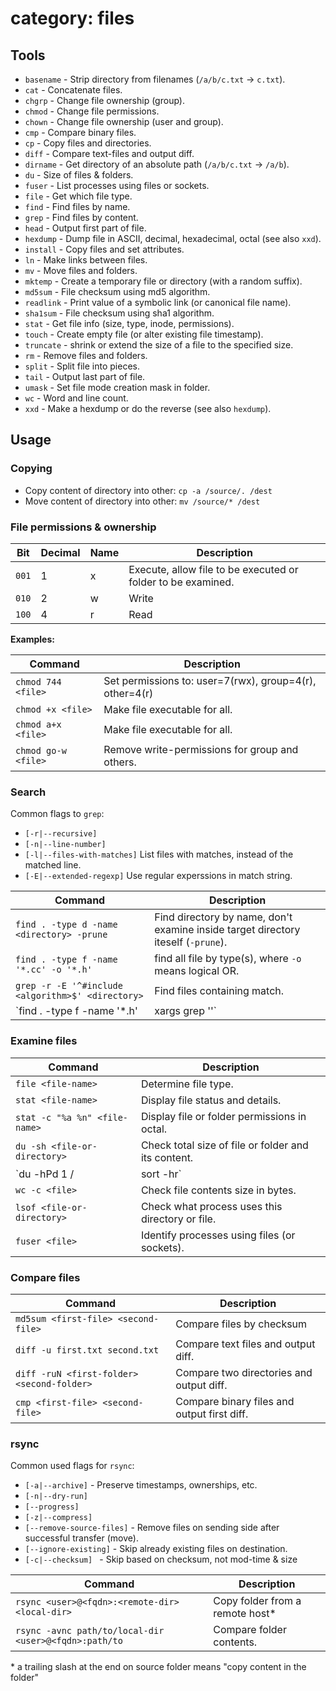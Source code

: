 # category: files

## Tools

* `basename` - Strip directory from filenames (`/a/b/c.txt` -> `c.txt`).
* `cat` - Concatenate files.
* `chgrp` - Change file ownership (group).
* `chmod` - Change file permissions.
* `chown` - Change file ownership (user and group).
* `cmp` - Compare binary files.
* `cp` - Copy files and directories.
* `diff` - Compare text-files and output diff.
* `dirname` - Get directory of an absolute path (`/a/b/c.txt` -> `/a/b`).
* `du` - Size of files & folders.
* `fuser` - List processes using files or sockets.
* `file` - Get which file type.
* `find` - Find files by name.
* `grep` - Find files by content.
* `head` - Output first part of file.
* `hexdump` - Dump file in ASCII, decimal, hexadecimal, octal (see also `xxd`).
* `install` - Copy files and set attributes.
* `ln` - Make links between files.
* `mv` - Move files and folders.
* `mktemp` - Create a temporary file or directory (with a random suffix).
* `md5sum` - File checksum using md5 algorithm.
* `readlink` - Print value of a symbolic link (or canonical file name).
* `sha1sum` - File checksum using sha1 algorithm.
* `stat` - Get file info (size, type, inode, permissions).
* `touch` - Create empty file (or alter existing file timestamp).
* `truncate` - shrink or extend the size of a file to the specified size.
* `rm` - Remove files and folders.
* `split` - Split file into pieces.
* `tail` - Output last part of file.
* `umask` - Set file mode creation mask in folder.
* `wc` - Word and line count.
* `xxd` - Make a hexdump or do the reverse (see also `hexdump`).

## Usage

### Copying

* Copy content of directory into other: `cp -a /source/. /dest`
* Move content of directory into other: `mv /source/* /dest`

### File permissions & ownership

Bit   | Decimal | Name | Description
------|---------|------|-------------------------------------------------------------
`001` | 1       | x    | Execute, allow file to be executed or folder to be examined.
`010` | 2       | w    | Write
`100` | 4       | r    | Read

__Examples:__

Command             | Description
--------------------|--------------------------------------------------------
`chmod 744 <file>`  | Set permissions to: user=7(rwx), group=4(r), other=4(r)
`chmod +x <file>`   | Make file executable for all.
`chmod a+x <file>`  | Make file executable for all.
`chmod go-w <file>` | Remove write-permissions for group and others.

### Search

Common flags to `grep`:

* `[-r|--recursive]`
* `[-n|--line-number]`
* `[-l|--files-with-matches]` List files with matches, instead of the matched line.
* `[-E|--extended-regexp]` Use regular experssions in match string.

Command                                            | Description
---------------------------------------------------|-----------------------------------------------------------------------------------
`find . -type d -name <directory> -prune`          | Find directory by name, don't examine inside  target directory iteself (`-prune`).
`find . -type f -name '*.cc' -o '*.h'`             | find all file by type(s), where `-o` means logical OR.
`grep -r -E '^#include <algorithm>$' <directory>`  | Find files containing match.
`find . -type f -name '*.h' |xargs grep '<match>'` | Find match in all filenames with suffix .h.

### Examine files

Command                       | Description
------------------------------|-----------------------------------------------------
`file <file-name>`            | Determine file type.
`stat <file-name>`            | Display file status and details.
`stat -c "%a %n" <file-name>` | Display file or folder permissions in octal.
`du -sh <file-or-directory>`  | Check total size of file or folder and its content.
`du -hPd 1 / |sort -hr`       | Check total size of folders in root, sorted by size.
`wc -c <file>`                | Check file contents size in bytes.
`lsof <file-or-directory>`    | Check what process uses this directory or file.
`fuser <file>`                | Identify processes using files (or sockets).

### Compare files

Command                                    | Description
-------------------------------------------|--------------------------------------------
`md5sum <first-file> <second-file>`        | Compare files by checksum
`diff -u first.txt second.txt`             | Compare text files and output diff.
`diff -ruN <first-folder> <second-folder>` | Compare two directories and output diff.
`cmp <first-file> <second-file>`           | Compare binary files and output first diff.

### rsync

Common used flags for `rsync`:

* `[-a|--archive]` - Preserve timestamps, ownerships, etc.
* `[-n|--dry-run]`
* `[--progress]`
* `[-z|--compress]`
* `[--remove-source-files]` - Remove files on sending side after successful transfer (move).
* `[--ignore-existing]` - Skip already existing files on destination.
* `[-c|--checksum] ` - Skip based on checksum, not mod-time & size

Command                                               | Description
------------------------------------------------------|--------------------------------
`rsync <user>@<fqdn>:<remote-dir> <local-dir>`        | Copy folder from a remote host*
`rsync -avnc path/to/local-dir <user>@<fqdn>:path/to` | Compare folder contents.

\* a trailing slash at the end on source folder means "copy content in the folder"
